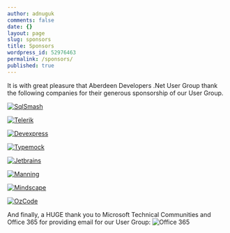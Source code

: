 ```yaml
---
author: adnuguk
comments: false
date: {}
layout: page
slug: sponsors
title: Sponsors
wordpress_id: 52976463
permalink: /sponsors/
published: true
---
```


It is with great pleasure that Aberdeen Developers .Net User Group thank the following companies for their generous sponsorship of our User Group.

[![SqlSmash]({{site.images}}/sponsors/sqlsmash_small.png)](http://www.sqlsmash.com/)

[![Telerik]({{site.images}}/sponsors/telerik.png)](http://www.telerik.com/)

[![Devexpress]({{site.images}}/sponsors/devexpress.png)](http://www.devexpress.com/)

[![Typemock]({{site.images}}/sponsors/typemock.png)](http://www.typemock.com/)

[![Jetbrains]({{site.images}}/sponsors/jetbrains.gif)](http://www.jetbrains.com/)

[![Manning]({{site.images}}/sponsors/manning.jpg)](http://www.manning.com/)

[![Mindscape][MindscapeImage]][MindscapeLink]

[MindscapeLink]: http://www.mindscapehq.com/?utm_source=Usergroups&utm_campaign=aa782302c1-UserGroupWelcome&utm_medium=email
[MindscapeImage]: {{site.images}}/sponsors/mindscape.png (Mindscape)

[![OzCode][OzCodeImage]][OzCodeLink]

[OzCodeLink]: http://www.oz-code.com
[OzCodeImage]: {{site.images}}/sponsors/ozcode_logo.svg (OzCode)

And finally, a HUGE thank you to Microsoft Technical Communities and Office 365 for providing email for our User Group:
![Office 365]({{site.images}}/sponsors/Powered_by_O365.png)
